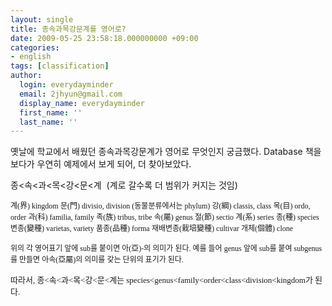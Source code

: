 ```yaml
---
layout: single
title: 종속과목강문계를 영어로?
date: 2009-05-25 23:58:18.000000000 +09:00
categories:
- english
tags: [classification]
author:
  login: everydayminder
  email: 2jhyun@gmail.com
  display_name: everydayminder
  first_name: ''
  last_name: ''
---
```

옛날에 학교에서 배웠던 종속과목강문계가 영어로 무엇인지 궁금했다.
Database 책을 보다가 우연히 예제에서 보게 되어, 더 찾아보았다.

종&lt;속&lt;과&lt;목&lt;강&lt;문&lt;계&nbsp; (계로 갈수록 더 범위가 커지는 것임)

<font face="굴림" size="2"><span style="font-size:9pt;">계(界) kingdom</span>
<span style="font-size:9pt;">문(門) divisio, division (동물분류에서는 phylum)</span>
<span style="font-size:9pt;">강(綱) classis, class</span>
<span style="font-size:9pt;">목(目) ordo, order</span>
<span style="font-size:9pt;">과(科) familia, family</span>
<span style="font-size:9pt;">족(族) tribus, tribe</span>
<span style="font-size:9pt;">속(屬) genus</span>
<span style="font-size:9pt;">절(節) sectio</span>
<span style="font-size:9pt;">계(系) series</span>
<span style="font-size:9pt;">종(種) species</span>
<span style="font-size:9pt;">변종(變種) varietas, variety</span>
<span style="font-size:9pt;">품종(品種) forma</span>
<span style="font-size:9pt;">재배변종(栽培變種) cultivar</span>
<span style="font-size:9pt;">개체(個體) clone</span>

<span style="font-size:9pt;">위의 각 영어표기 앞에 sub를 붙이면 아(亞)-의 의미가 된다. </span>
<span style="font-size:9pt;">예를 들어 genus 앞에 sub를 붙여 subgenus를 만들면 아속(亞屬)의 의미를 </span>
<span style="font-size:9pt;">갖는 단위의 표기가 된다.

따라서, 종&lt;속&lt;과&lt;목&lt;강&lt;문&lt;계는 species&lt;genus&lt;family&lt;order&lt;class&lt;division&lt;kingdom가
된다.</span></font>

